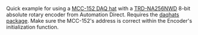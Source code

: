 Quick example for using a [MCC-152 DAQ hat](https://www.mccdaq.com/DAQ-HAT/MCC-152.aspx) with a [TRD-NA256NWD](https://www.automationdirect.com/adc/shopping/catalog/sensors_-z-_encoders/encoders/rotary_encoders/trd-na256nwd) 8-bit absolute rotary encoder from Automation Direct. Requires the [daqhats package](https://github.com/mccdaq/daqhats). Make sure the MCC-152's address is correct within the Encoder's initialization function.
